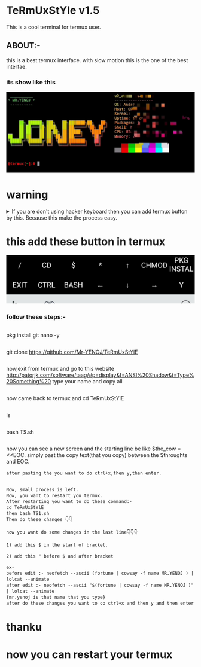 # TeRmUxStYle v1.5
This is a cool terminal for termux user. 
## ABOUT:-
this is a best termux interface. with slow motion this is the one of the best interfae.
### its show like this
![](image.jpeg)
# warning
<details>
<summary> If you are don't using hacker keyboard then you can add termux button by this. Because this make the process easy.
</summary>
<pre>
Do these steps
1. pkg install git -y
2. git clone https://github.com/Mr-YENOJ/button1.0
3. cd button1.0
4. bash bu.sh
5. restart your termux
</details>
</pre>

# this add these button in termux
![](joney.jpeg)

### follow these steps:-
```
```
pkg install git nano -y
```
```
git clone https://github.com/Mr-YENOJ/TeRmUxStYlE
```
```
now,exit from termux and go to this website http://patorjk.com/software/taag/#p=display&f=ANSI%20Shadow&t=Type%20Something%20
type your name and copy all 
```
```
now came back to termux and cd TeRmUxStYlE
```
```
ls
```
```
bash TS.sh
```
```
now you can see a new screen and the starting line be like $the_cow = <<EOC. simply past the copy text(that you copy) between the $throughts and EOC.
```
after pasting the you want to do ctrl+x,then y,then enter.
```
```
```
```
Now, small process is left. 
Now, you want to restart you termux. 
After restarting you want to do these command:-
cd TeRmUxStYlE
then bash TS1.sh
Then do these changes 👇👇
```
```
now you want do some changes in the last line👇👇👇 
```
```
1) add this $ in the start of bracket.
```
```
2) add this " before $ and after bracket
```
```
ex- 
before edit :- neofetch --ascii (fortune | cowsay -f name MR.YENOJ ) | lolcat --animate
after edit :- neofetch --ascii "$(fortune | cowsay -f name MR.YENOJ )" | lolcat --animate
{mr.yenoj is that name that you type}
after do these changes you want to co ctrl+x and then y and then enter
```

# thanku
# now you can restart your termux
 
